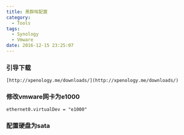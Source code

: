 ```yaml
---
title: 黑群晖配置
category:
  - Tools
tags:
  - Synology
  - Vmware
date: 2016-12-15 23:25:07
---
```


### 引导下载

	[http://xpenology.me/downloads/](http://xpenology.me/downloads/)

### 修改vmware网卡为e1000

	ethernet0.virtualDev = "e1000"

### 配置硬盘为sata
